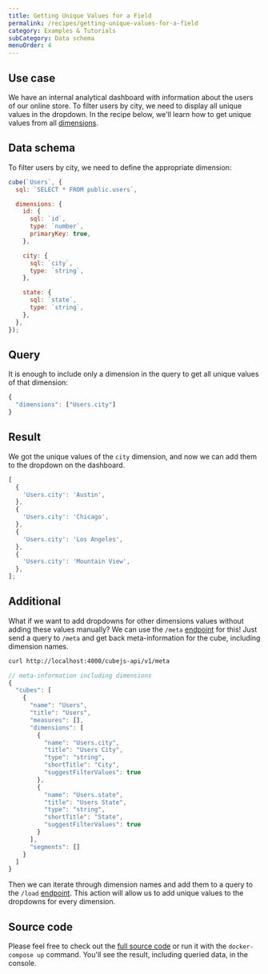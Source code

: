 ```yaml
---
title: Getting Unique Values for a Field
permalink: /recipes/getting-unique-values-for-a-field
category: Examples & Tutorials
subCategory: Data schema
menuOrder: 4
---
```


## Use case

We have an internal analytical dashboard with information about the users of our
online store. To filter users by city, we need to display all unique values in
the dropdown. In the recipe below, we'll learn how to get unique values from all
[dimensions](https://cube.dev/docs/schema/reference/dimensions).

## Data schema

To filter users by city, we need to define the appropriate dimension:

```javascript
cube(`Users`, {
  sql: `SELECT * FROM public.users`,

  dimensions: {
    id: {
      sql: `id`,
      type: `number`,
      primaryKey: true,
    },

    city: {
      sql: `city`,
      type: `string`,
    },

    state: {
      sql: `state`,
      type: `string`,
    },
  },
});
```

## Query

It is enough to include only a dimension in the query to get all unique values
of that dimension:

```javascript
{
  "dimensions": ["Users.city"]
}
```

## Result

We got the unique values of the `city` dimension, and now we can add them to the
dropdown on the dashboard.

```javascript
[
  {
    'Users.city': 'Austin',
  },
  {
    'Users.city': 'Chicago',
  },
  {
    'Users.city': 'Los Angeles',
  },
  {
    'Users.city': 'Mountain View',
  },
];
```

## Additional

What if we want to add dropdowns for other dimensions values without adding
these values manually? We can use the `/meta`
[endpoint](https://cube.dev/docs/rest-api#api-reference-v-1-meta) for this! Just
send a query to `/meta` and get back meta-information for the cube, including
dimension names.

```bash
curl http://localhost:4000/cubejs-api/v1/meta
```

```javascript
// meta-information including dimensions
{
  "cubes": [
    {
      "name": "Users",
      "title": "Users",
      "measures": [],
      "dimensions": [
        {
          "name": "Users.city",
          "title": "Users City",
          "type": "string",
          "shortTitle": "City",
          "suggestFilterValues": true
        },
        {
          "name": "Users.state",
          "title": "Users State",
          "type": "string",
          "shortTitle": "State",
          "suggestFilterValues": true
        }
      ],
      "segments": []
    }
  ]
}
```

Then we can iterate through dimension names and add them to a query to the
`/load` [endpoint](https://cube.dev/docs/rest-api#api-reference-v-1-load). This
action will allow us to add unique values to the dropdowns for every dimension.

## Source code

Please feel free to check out the
[full source code](https://github.com/cube-js/cube.js/tree/master/examples/recipes/getting-unique-values-for-a-field)
or run it with the `docker-compose up` command. You'll see the result, including
queried data, in the console.
